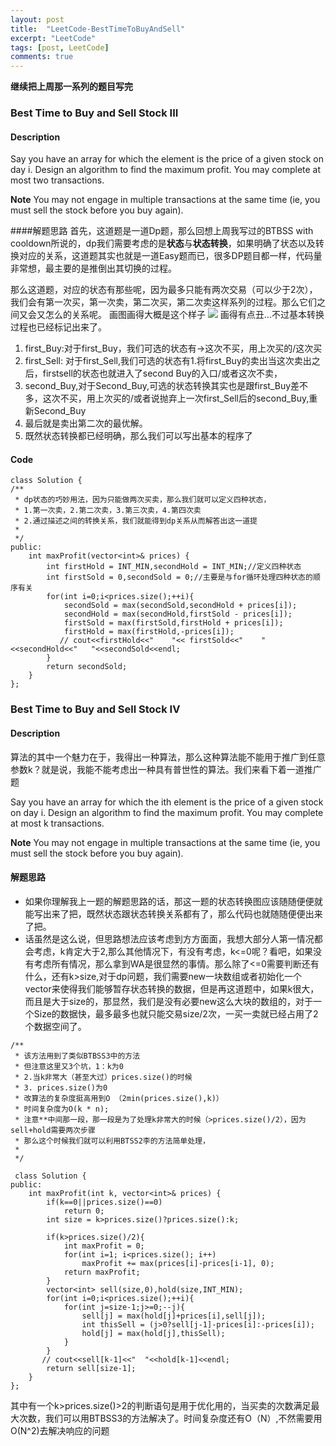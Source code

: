 ```yaml
---
layout: post
title:  "LeetCode-BestTimeToBuyAndSell"
excerpt: "LeetCode"
tags: [post, LeetCode]
comments: true
---
```


**继续把上周那一系列的题目写完**

### Best Time to Buy and Sell Stock III

#### Description
Say you have an array for which the element is the price of a given stock on day i.
Design an algorithm to find the maximum profit. You may complete at most two transactions.

**Note**
You may not engage in multiple transactions at the same time (ie, you must sell the stock before you buy again).

####解题思路
首先，这道题是一道Dp题，那么回想上周我写过的BTBSS with cooldown所说的，dp我们需要考虑的是**状态**与**状态转换**，如果明确了状态以及转换对应的关系，这道题其实也就是一道Easy题而已，很多DP题目都一样，代码量非常想，最主要的是推倒出其切换的过程。

那么这道题，对应的状态有那些呢，因为最多只能有两次交易（可以少于2次），我们会有第一次买，第一次卖，第二次买，第二次卖这样系列的过程。那么它们之间又会又怎么的关系呢。
画图画得大概是这个样子
![](../image/选区_040.png)
画得有点丑...不过基本转换过程也已经标记出来了。
1. first_Buy:对于first_Buy，我们可选的状态有->这次不买，用上次买的/这次买
2. first_Sell: 对于first_Sell,我们可选的状态有1.将first_Buy的卖出当这次卖出之后，firstsell的状态也就进入了second Buy的入口/或者这次不卖，
3. second_Buy,对于Second_Buy,可选的状态转换其实也是跟first_Buy差不多，这次不买，用上次买的/或者说抛弃上一次first_Sell后的second_Buy,重新Second_Buy
4. 最后就是卖出第二次的最优解。
5. 既然状态转换都已经明确，那么我们可以写出基本的程序了

#### Code
````
class Solution {
/**
 * dp状态的巧妙用法，因为只能做两次买卖，那么我们就可以定义四种状态，
 * 1.第一次卖，2.第二次卖，3.第三次卖，4.第四次卖
 * 2.通过描述之间的转换关系，我们就能得到dp关系从而解答出这一道提
 * 
 */
public:
    int maxProfit(vector<int>& prices) {
        int firstHold = INT_MIN,secondHold = INT_MIN;//定义四种状态
        int firstSold = 0,secondSold = 0;//主要是与for循环处理四种状态的顺序有关
        for(int i=0;i<prices.size();++i){
            secondSold = max(secondSold,secondHold + prices[i]);
            secondHold = max(secondHold,firstSold - prices[i]);
            firstSold = max(firstSold,firstHold + prices[i]);
            firstHold = max(firstHold,-prices[i]);
           // cout<<firstHold<<"    "<< firstSold<<"    "<<secondHold<<"   "<<secondSold<<endl;
        }
        return secondSold;
    }
};

````

### Best Time to Buy and Sell Stock IV

#### Description
算法的其中一个魅力在于，我得出一种算法，那么这种算法能不能用于推广到任意参数k？就是说，我能不能考虑出一种具有普世性的算法。我们来看下着一道推广题

Say you have an array for which the ith element is the price of a given stock on day i.
Design an algorithm to find the maximum profit. You may complete at most k transactions.

**Note**
You may not engage in multiple transactions at the same time (ie, you must sell the stock before you buy again).

#### 解题思路
* 如果你理解我上一题的解题思路的话，那这一题的状态转换图应该随随便便就能写出来了把，既然状态跟状态转换关系都有了，那么代码也就随随便便出来了把。
* 话虽然是这么说，但思路想法应该考虑到方方面面，我想大部分人第一情况都会考虑，k肯定大于2,那么其他情况下，有没有考虑，k<=0呢？看吧，如果没有考虑所有情况，那么拿到WA是很显然的事情。那么除了<=0需要判断还有什么，还有k>size,对于dp问题，我们需要new一块数组或者初始化一个vector来使得我们能够暂存状态转换的数据，但是再这道题中，如果k很大，而且是大于size的，那显然，我们是没有必要new这么大块的数组的，对于一个Size的数据快，最多最多也就只能交易size/2次，一买一卖就已经占用了2个数据空间了。

````
/**
 * 该方法用到了类似BTBSS3中的方法
 * 但注意这里又3个坑，1：k为0
 * 2.当k非常大（甚至大过）prices.size()的时候
 * 3. prices.size()为0
 * 改算法的复杂度挺高用到O （2min(prices.size(),k)）
 * 时间复杂度为O(k * n);
 * 注意**中间那一段，那一段是为了处理k非常大的时候（>prices.size()/2），因为sell+hold需要两次步骤
 * 那么这个时候我们就可以利用BTSS2李的方法简单处理，
 * 
 */
 
 class Solution {
public:
    int maxProfit(int k, vector<int>& prices) {
        if(k==0||prices.size()==0)
            return 0;
        int size = k>prices.size()?prices.size():k;
        
        if(k>prices.size()/2){
            int maxProfit = 0;
            for(int i=1; i<prices.size(); i++)
                maxProfit += max(prices[i]-prices[i-1], 0);
            return maxProfit;
        }
        vector<int> sell(size,0),hold(size,INT_MIN);
        for(int i=0;i<prices.size();++i){
            for(int j=size-1;j>=0;--j){
                sell[j] = max(hold[j]+prices[i],sell[j]);
                int thisSell = (j>0?sell[j-1]-prices[i]:-prices[i]);
                hold[j] = max(hold[j],thisSell);
            }
        }
       // cout<<sell[k-1]<<"  "<<hold[k-1]<<endl;
        return sell[size-1];
    }
};

````

其中有一个k>prices.size()>2的判断语句是用于优化用的，当买卖的次数满足最大次数，我们可以用BTBSS3的方法解决了。时间复杂度还有O（N）,不然需要用O(N^2)去解决响应的问题